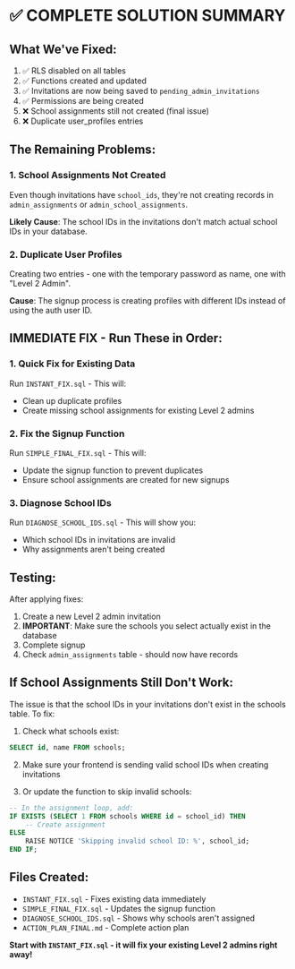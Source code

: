 # ✅ COMPLETE SOLUTION SUMMARY

## What We've Fixed:
1. ✅ RLS disabled on all tables
2. ✅ Functions created and updated
3. ✅ Invitations are now being saved to `pending_admin_invitations`
4. ✅ Permissions are being created
5. ❌ School assignments still not created (final issue)
6. ❌ Duplicate user_profiles entries

## The Remaining Problems:

### 1. **School Assignments Not Created**
Even though invitations have `school_ids`, they're not creating records in `admin_assignments` or `admin_school_assignments`.

**Likely Cause**: The school IDs in the invitations don't match actual school IDs in your database.

### 2. **Duplicate User Profiles**
Creating two entries - one with the temporary password as name, one with "Level 2 Admin".

**Cause**: The signup process is creating profiles with different IDs instead of using the auth user ID.

## IMMEDIATE FIX - Run These in Order:

### 1. Quick Fix for Existing Data
Run `INSTANT_FIX.sql` - This will:
- Clean up duplicate profiles
- Create missing school assignments for existing Level 2 admins

### 2. Fix the Signup Function
Run `SIMPLE_FINAL_FIX.sql` - This will:
- Update the signup function to prevent duplicates
- Ensure school assignments are created for new signups

### 3. Diagnose School IDs
Run `DIAGNOSE_SCHOOL_IDS.sql` - This will show you:
- Which school IDs in invitations are invalid
- Why assignments aren't being created

## Testing:

After applying fixes:
1. Create a new Level 2 admin invitation
2. **IMPORTANT**: Make sure the schools you select actually exist in the database
3. Complete signup
4. Check `admin_assignments` table - should now have records

## If School Assignments Still Don't Work:

The issue is that the school IDs in your invitations don't exist in the schools table. To fix:

1. Check what schools exist:
```sql
SELECT id, name FROM schools;
```

2. Make sure your frontend is sending valid school IDs when creating invitations

3. Or update the function to skip invalid schools:
```sql
-- In the assignment loop, add:
IF EXISTS (SELECT 1 FROM schools WHERE id = school_id) THEN
    -- Create assignment
ELSE
    RAISE NOTICE 'Skipping invalid school ID: %', school_id;
END IF;
```

## Files Created:
- `INSTANT_FIX.sql` - Fixes existing data immediately
- `SIMPLE_FINAL_FIX.sql` - Updates the signup function
- `DIAGNOSE_SCHOOL_IDS.sql` - Shows why schools aren't assigned
- `ACTION_PLAN_FINAL.md` - Complete action plan

**Start with `INSTANT_FIX.sql` - it will fix your existing Level 2 admins right away!**
